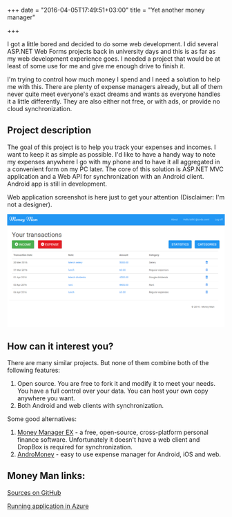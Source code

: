 +++
date = "2016-04-05T17:49:51+03:00"
title = "Yet another money manager"

+++

I got a little bored and decided to do some web development. I did several ASP.NET Web Forms projects back in university days and this is as far as my web development experience goes. I needed a project that would be at least of some use for me and give me enough drive to finish it.

<!--more-->

I'm trying to control how much money I spend and I need a solution to help me with this. There are plenty of expense managers already, but all of them never quite meet everyone's exact dreams and wants as everyone handles it a little differently. They are also either not free, or with ads, or provide no cloud synchronization. 

## Project description

The goal of this project is to help you track your expenses and incomes. I want to keep it as simple as possible. I'd like to have a handy way to note my expenses anywhere I go with my phone and to have it all aggregated in a convenient form on my PC later.
The core of this solution is ASP.NET MVC application and a Web API for synchronization with an Android client. Android app is still in development.

Web application screenshot is here just to get your attention (Disclaimer: I'm not a designer).

<div class="standardBorder" markdown="1">
	<img src="/images/moneyManScreen.PNG">
</div>
<p/>

## How can it interest you?

There are many similar projects. But none of them combine both of the following features:

1. Open source. You are free to fork it and modify it to meet your needs. You have a full control over your data. You can host your own copy anywhere you want.
2. Both Android and web clients with synchronization.

Some good alternatives:

1. [Money Manager EX](http://www.moneymanagerex.org) - a free, open-source, cross-platform personal finance software.  Unfortunately it doesn't have a web client and DropBox is required for synchronization.
2. [AndroMoney](https://web.andromoney.com) - easy to use expense manager for Android, iOS and web.

## Money Man links:

[Sources on GitHub](https://github.com/tolikcode/MoneyMan)

[Running application in Azure](http://moneyman.azurewebsites.net/)
